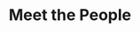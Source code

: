 ---
layout: people
order: 14
title: Meet the People
name: "Sijie Chen"
position: "Post-doc"
current: true
headshot: "sijie.png"
google_scholar: "https://scholar.google.com/citations?user=bhseUuYAAAAJ&hl=en"
bio: "I'm an incoming postdoctoral researcher at the Qiu lab in Stanford. I received my PhD from the Department of Automation at Tsinghua University. During my PhD, I developed 
    new methods for tracking cellular dynamics, curated ensemble cell atlases, and applied them to immunological studies. My current research focuses on understanding cell 
    state transitions and exploring how cells give rise to tissues. In particular, I am interested in developing analysis methods for spatiotemporal cell dynamics and building 
    self-organizing models that perceive internal molecular signals and external interactions, with applications in <i>in-silico</> modeling for mimicking and perturbing organogenesis. 
    Outside the lab, I enjoy cooking and aquascaping."
twitter: ""
---